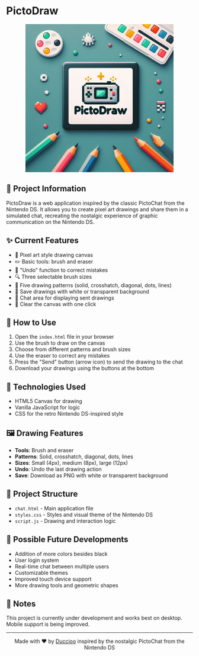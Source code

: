 # PictoDraw

<p align="center">
  <img src="assets/logo_pictodraw.png" alt="PictoDraw Logo" width="400"/>
</p>

## 📱 Project Information

PictoDraw is a web application inspired by the classic PictoChat from the Nintendo DS. It allows you to create pixel art drawings and share them in a simulated chat, recreating the nostalgic experience of graphic communication on the Nintendo DS.

## ✨ Current Features

- 🎨 Pixel art style drawing canvas
- ✏️ Basic tools: brush and eraser
- 🔄 "Undo" function to correct mistakes
- 🔍 Three selectable brush sizes
- 📝 Five drawing patterns (solid, crosshatch, diagonal, dots, lines)
- 💾 Save drawings with white or transparent background
- 💬 Chat area for displaying sent drawings
- 🧹 Clear the canvas with one click

## 🚀 How to Use

1. Open the `index.html` file in your browser
2. Use the brush to draw on the canvas
3. Choose from different patterns and brush sizes
4. Use the eraser to correct any mistakes
5. Press the "Send" button (arrow icon) to send the drawing to the chat
6. Download your drawings using the buttons at the bottom

## 🔧 Technologies Used

- HTML5 Canvas for drawing
- Vanilla JavaScript for logic
- CSS for the retro Nintendo DS-inspired style

## 🖼️ Drawing Features

- **Tools**: Brush and eraser
- **Patterns**: Solid, crosshatch, diagonal, dots, lines
- **Sizes**: Small (4px), medium (8px), large (12px)
- **Undo**: Undo the last drawing action
- **Save**: Download as PNG with white or transparent background

## 📂 Project Structure

- `chat.html` - Main application file
- `styles.css` - Styles and visual theme of the Nintendo DS
- `script.js` - Drawing and interaction logic

## 🔮 Possible Future Developments

- Addition of more colors besides black
- User login system
- Real-time chat between multiple users
- Customizable themes
- Improved touch device support
- More drawing tools and geometric shapes

## 📝 Notes

This project is currently under development and works best on desktop. Mobile support is being improved.

---

<!-- markdownlint-disable MD033 -->
<div align="center">
  <p>Made with ❤️ by <a href="https://github.com/Duccioo">Duccioo</a> inspired by the nostalgic PictoChat from the Nintendo DS</p>
</div>
<!-- markdownlint-enable MD033 -->
